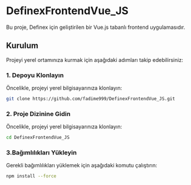 # DefinexFrontendVue_JS

Bu proje, Definex için geliştirilen bir Vue.js tabanlı frontend uygulamasıdır.

## Kurulum
Projeyi yerel ortamınıza kurmak için aşağıdaki adımları takip edebilirsiniz:

### 1. Depoyu Klonlayın
Öncelikle, projeyi yerel bilgisayarınıza klonlayın:
```sh
git clone https://github.com/fadime999/DefinexFrontendVue_JS.git
```

### 2. Proje Dizinine Gidin
Öncelikle, projeyi yerel bilgisayarınıza klonlayın:
```sh
cd DefinexFrontendVue_JS

```
### 3.Bağımlılıkları Yükleyin
Gerekli bağımlılıkları yüklemek için aşağıdaki komutu çalıştırın:
```sh
npm install --force
```
